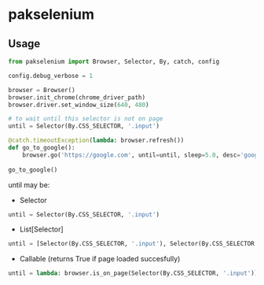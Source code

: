 # pakselenium

## Usage
```python
from pakselenium import Browser, Selector, By, catch, config

config.debug_verbose = 1

browser = Browser()
browser.init_chrome(chrome_driver_path)
browser.driver.set_window_size(640, 480)

# to wait until this selector is not on page
until = Selector(By.CSS_SELECTOR, '.input')

@catch.timeoutException(lambda: browser.refresh())
def go_to_google():
	browser.go('https://google.com', until=until, sleep=5.0, desc='google', timeout=10)
	
go_to_google()
```

until may be:
- Selector
```python
until = Selector(By.CSS_SELECTOR, '.input')
```
- List[Selector]
```python
until = [Selector(By.CSS_SELECTOR, '.input'), Selector(By.CSS_SELECTOR, '.phlogo')]
```
- Callable (returns True if page loaded succesfully)
```python
until = lambda: browser.is_on_page(Selector(By.CSS_SELECTOR, '.input'))
```
